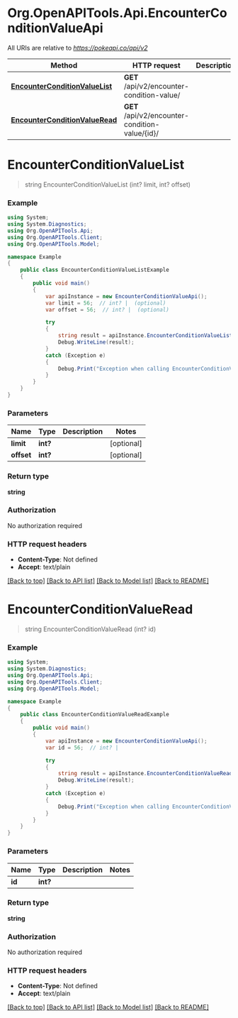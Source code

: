 # Org.OpenAPITools.Api.EncounterConditionValueApi

All URIs are relative to *https://pokeapi.co/api/v2*

Method | HTTP request | Description
------------- | ------------- | -------------
[**EncounterConditionValueList**](EncounterConditionValueApi.md#encounterconditionvaluelist) | **GET** /api/v2/encounter-condition-value/ | 
[**EncounterConditionValueRead**](EncounterConditionValueApi.md#encounterconditionvalueread) | **GET** /api/v2/encounter-condition-value/{id}/ | 


<a name="encounterconditionvaluelist"></a>
# **EncounterConditionValueList**
> string EncounterConditionValueList (int? limit, int? offset)



### Example
```csharp
using System;
using System.Diagnostics;
using Org.OpenAPITools.Api;
using Org.OpenAPITools.Client;
using Org.OpenAPITools.Model;

namespace Example
{
    public class EncounterConditionValueListExample
    {
        public void main()
        {
            var apiInstance = new EncounterConditionValueApi();
            var limit = 56;  // int? |  (optional) 
            var offset = 56;  // int? |  (optional) 

            try
            {
                string result = apiInstance.EncounterConditionValueList(limit, offset);
                Debug.WriteLine(result);
            }
            catch (Exception e)
            {
                Debug.Print("Exception when calling EncounterConditionValueApi.EncounterConditionValueList: " + e.Message );
            }
        }
    }
}
```

### Parameters

Name | Type | Description  | Notes
------------- | ------------- | ------------- | -------------
 **limit** | **int?**|  | [optional] 
 **offset** | **int?**|  | [optional] 

### Return type

**string**

### Authorization

No authorization required

### HTTP request headers

 - **Content-Type**: Not defined
 - **Accept**: text/plain

[[Back to top]](#) [[Back to API list]](../README.md#documentation-for-api-endpoints) [[Back to Model list]](../README.md#documentation-for-models) [[Back to README]](../README.md)

<a name="encounterconditionvalueread"></a>
# **EncounterConditionValueRead**
> string EncounterConditionValueRead (int? id)



### Example
```csharp
using System;
using System.Diagnostics;
using Org.OpenAPITools.Api;
using Org.OpenAPITools.Client;
using Org.OpenAPITools.Model;

namespace Example
{
    public class EncounterConditionValueReadExample
    {
        public void main()
        {
            var apiInstance = new EncounterConditionValueApi();
            var id = 56;  // int? | 

            try
            {
                string result = apiInstance.EncounterConditionValueRead(id);
                Debug.WriteLine(result);
            }
            catch (Exception e)
            {
                Debug.Print("Exception when calling EncounterConditionValueApi.EncounterConditionValueRead: " + e.Message );
            }
        }
    }
}
```

### Parameters

Name | Type | Description  | Notes
------------- | ------------- | ------------- | -------------
 **id** | **int?**|  | 

### Return type

**string**

### Authorization

No authorization required

### HTTP request headers

 - **Content-Type**: Not defined
 - **Accept**: text/plain

[[Back to top]](#) [[Back to API list]](../README.md#documentation-for-api-endpoints) [[Back to Model list]](../README.md#documentation-for-models) [[Back to README]](../README.md)

